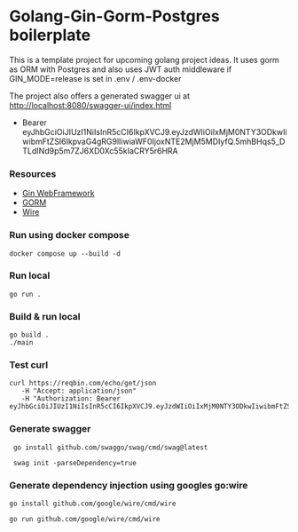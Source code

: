 # Golang-Gin-Gorm-Postgres boilerplate

This is a template project for upcoming golang project ideas.
It uses gorm as ORM with Postgres and also uses JWT auth middleware 
if GIN_MODE=release is set in .env / .env-docker

The project also offers a generated swagger ui at [http://localhost:8080/swagger-ui/index.html](http://localhost:8080/swagger-ui/index.html)
- Bearer eyJhbGciOiJIUzI1NiIsInR5cCI6IkpXVCJ9.eyJzdWIiOiIxMjM0NTY3ODkwIiwibmFtZSI6IkpvaG4gRG9lIiwiaWF0IjoxNTE2MjM5MDIyfQ.5mhBHqs5_DTLdINd9p5m7ZJ6XD0Xc55kIaCRY5r6HRA

### Resources
- [Gin WebFramework](https://github.com/gin-gonic/gin)
- [GORM](https://gorm.io/index.html)
- [Wire](https://github.com/google/wire)

### Run using docker compose
```shell
docker compose up --build -d
```

### Run local
```shell
go run .
```

### Build & run local
```shell
go build .
./main
```

### Test curl
```shell
curl https://reqbin.com/echo/get/json
   -H "Accept: application/json"
   -H "Authorization: Bearer eyJhbGciOiJIUzI1NiIsInR5cCI6IkpXVCJ9.eyJzdWIiOiIxMjM0NTY3ODkwIiwibmFtZSI6IkpvaG4gRG9lIiwiaWF0IjoxNTE2MjM5MDIyfQ.5mhBHqs5_DTLdINd9p5m7ZJ6XD0Xc55kIaCRY5r6HRA"
```

### Generate swagger
```shell
 go install github.com/swaggo/swag/cmd/swag@latest
 
 swag init -parseDependency=true
```

### Generate dependency injection using googles go:wire
```shell
go install github.com/google/wire/cmd/wire

go run github.com/google/wire/cmd/wire
```